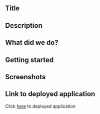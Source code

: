 ## Title

## Description

## What did we do?

## Getting started

## Screenshots

## Link to deployed application

Click [here](https://pdubb3.github.io/javascript-password-generator/) to deployed application
